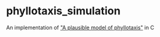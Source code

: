 # phyllotaxis_simulation
An implementation of ["A plausible model of phyllotaxis"](https://www.pnas.org/doi/full/10.1073/pnas.0510457103) in C

